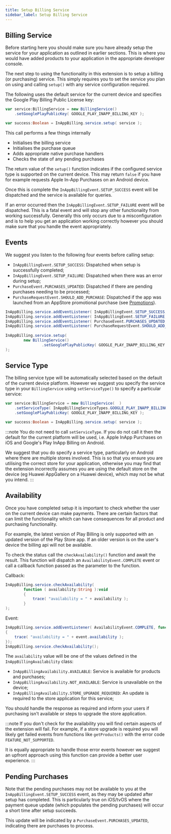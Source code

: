 ```yaml
---
title: Setup Billing Service
sidebar_label: Setup Billing Service
---
```


## Billing Service

Before starting here you should make sure you have already setup the service for your application 
as outlined in earlier sections. 
This is where you would have added products to your application in the appropriate developer console.

The next step to using the functionality in this extension is to setup a billing (or purchasing) service. 
This simply requires you to set the service you plan on using and calling `setup()` with any service configuration required.

The following uses the default service for the current device and specifies the Google Play Billing Public License key:

```actionscript
var service:BillingService = new BillingService()
    .setGooglePlayPublicKey( GOOGLE_PLAY_INAPP_BILLING_KEY );

var success:Boolean = InAppBilling.service.setup( service );
```

This call performs a few things internally 

- Initialises the billing service
- Initialises the purchase queue 
- Adds appropriate native purchase handlers
- Checks the state of any pending purchases

The return value of the `setup()` function indicates if the configured service type is supported on 
the current device. This may return `false` if you have for example requests Apple In-App Purchases on
an Android device. 

Once this is complete the `InAppBillingEvent.SETUP_SUCCESS` event will be dispatched and the service
is available for queries.

If an error occurred then the `InAppBillingEvent.SETUP_FAILURE` event will be dispatched. This is a fatal
event and will stop any other functionality from working successfully. Generally this only occurs due 
to a misconfiguration and is to help you get an application working correctly however you should make 
sure that you handle the event appropriately.


## Events

We suggest you listen to the following four events before calling setup:

- `InAppBillingEvent.SETUP_SUCCESS`: Dispatched when setup is successfully completed;
- `InAppBillingEvent.SETUP_FAILURE`: Dispatched when there was an error during setup;
- `PurchaseEvent.PURCHASES_UPDATED`: Dispatched if there are pending purchases needing to be processed;
- `PurchaseRequestEvent.SHOULD_ADD_PURCHASE`: Dispatched if the app was launched from an AppStore promotional purchase (see [Promotions](promotions.md)).


```actionscript
InAppBilling.service.addEventListener( InAppBillingEvent.SETUP_SUCCESS, setup_successHandler );
InAppBilling.service.addEventListener( InAppBillingEvent.SETUP_FAILURE, setup_failureHandler );
InAppBilling.service.addEventListener( PurchaseEvent.PURCHASES_UPDATED, purchases_updatedHandler );
InAppBilling.service.addEventListener( PurchaseRequestEvent.SHOULD_ADD_PURCHASE, purchaseRequest_shouldAddPurchaseHandler );
						
InAppBilling.service.setup(
        new BillingService()
                .setGooglePlayPublicKey( GOOGLE_PLAY_INAPP_BILLING_KEY )
);
```



## Service Type

The billing service type will be automatically selected based on the default of the current device platform. However we suggest you specify the service type in your `BillingService` using `setServiceType()` to specify a particular service:

```actionscript
var service:BillingService = new BillingService(  )
    .setServiceType( InAppBillingServiceTypes.GOOGLE_PLAY_INAPP_BILLING )
    .setGooglePlayPublicKey( GOOGLE_PLAY_INAPP_BILLING_KEY );

var success:Boolean = InAppBilling.service.setup( service );
```

:::note 
You do not need to call `setServiceType`. 
If you do not call it then the default for the current platform will be used, 
i.e. Apple InApp Purchases on iOS and Google's Play InApp Billing on Android.

We suggest that you do specify a service type, particularly on Android where there are multiple stores involved.
This is so that you ensure you are utilising the correct store for your application, otherwise you may find that the extension incorrectly assumes you are using the default store on the device (eg Huawei AppGallery on a Huawei device), which may not be what you intend.
:::


## Availability

Once you have completed setup it is important to check whether the user on the current device can make payments. There are certain factors that can limit the functionality which can have consequences for all product and purchasing functionality.

For example, the latest version of Play Billing is only supported with an updated version of the Play Store app. If an older version is on the user's device the billing api will not be available.

To check the status call the `checkAvailability()` function and await the result. This function will dispatch an `AvailabilityEvent.COMPLETE` event or call a callback function passed as the parameter to the function.

Callback:

```actionscript
InAppBilling.service.checkAvailability(
        function ( availability:String ):void
        {
            trace( "availability = " + availability );
        }
);
```

Event:


```actionscript
InAppBilling.service.addEventListener( AvailabilityEvent.COMPLETE, function( event:AvailabilityEvent ):void
{
    trace( "availability = " + event.availability );
});
InAppBilling.service.checkAvailability();
```


The `availability` value will be one of the values defined in the `InAppBillingAvailability` class:

- `InAppBillingAvailability.AVAILABLE`: Service is available for products and purchases;
- `InAppBillingAvailability.NOT_AVAILABLE`: Service is unavailable on the device;
- `InAppBillingAvailability.STORE_UPGRADE_REQUIRED`: An update is required to the store application for this service;


You should handle the response as required and inform your users if purchasing isn't available or steps to upgrade the store application.


:::note
If you don't check for the availability you will find certain aspects of the extension will fail. For example, if a store upgrade is required you will likely get failed events from functions like `getProducts()` with the error code `FEATURE_NOT_SUPPORTED`. 

It is equally appropriate to handle those error events however we suggest an upfront approach using this function can provide a better user experience.
:::



## Pending Purchases

Note that the pending purchases may not be available to you at the  `InAppBillingEvent.SETUP_SUCCESS` event, as they may be updated after setup has completed. This is particularly true on iOS/tvOS where the payment queue update (which populates the pending purchases) will occur a short time after setup succeeds.

This update will be indicated by a `PurchaseEvent.PURCHASES_UPDATED`, indicating there are purchases to process.




